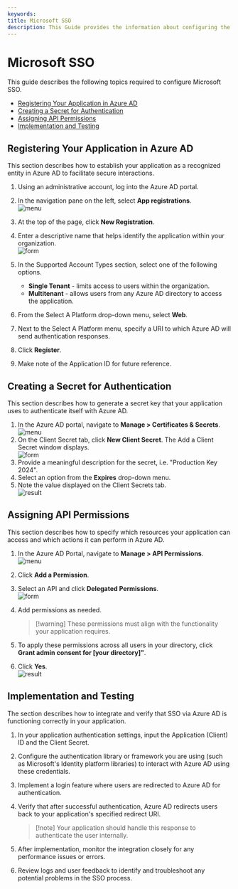 ```yaml
---
keywords:
title: Microsoft SSO
description: This Guide provides the information about configuring the SSO for microsoft
---
```


# Microsoft SSO

This guide describes the following topics required to configure Microsoft SSO.  

- [Registering Your Application in Azure AD](#registering-your-application-in-azure-ad)  
- [Creating a Secret for Authentication](#creating-a-secret-for-authentication)  
- [Assigning API Permissions](#assigning-api-permissions)  
- [Implementation and Testing](#implementation-and-testing)  

## Registering Your Application in Azure AD

This section describes how to establish your application as a recognized entity in Azure AD to facilitate secure interactions.  

1. Using an administrative account, log into the Azure AD portal.  
2. In the navigation pane on the left, select **App registrations**.  
![menu](images/app-registrations.png)
3. At the top of the page, click **New Registration**.  
4. Enter a descriptive name that helps identify the application within your organization.  
![form](images/register-application.png)
5. In the Supported Account Types section, select one of the following options.  

    - **Single Tenant** - limits access to users within the organization.
    - **Multitenant** - allows users from any Azure AD directory to access the application.  

6. From the Select A Platform drop-down menu, select **Web**.  
7. Next to the Select A Platform menu, specify a URI to which Azure AD will send authentication responses.  
8. Click **Register**.  
9. Make note of the Application ID for future reference.  

## Creating a Secret for Authentication

This section describes how to generate a secret key that your application uses to authenticate itself with Azure AD.  

1. In the Azure AD portal, navigate to **Manage > Certificates & Secrets**.  
![menu](images/certificates-secrets.png)  
2. On the Client Secret tab, click **New Client Secret**. The Add a Client Secret window displays.  
![form](images/add-client-secret.png)  
3. Provide a meaningful description for the secret, i.e. "Production Key 2024".  
4. Select an option from the **Expires** drop-down menu.  
5. Note the value displayed on the Client Secrets tab.  
![result](images/client-secrets.png)  

## Assigning API Permissions

This section describes how to specify which resources your application can access and which actions it can perform in Azure AD.

1. In the Azure AD Portal, navigate to **Manage > API Permissions**.  
![menu](images/api-permissions.png)
2. Click **Add a Permission**.  
3. Select an API and click **Delegated Permissions**.  
![form](images/request-api-permissions.png)  
4. Add permissions as needed.  

    >[!warning] These permissions must align with the functionality your application requires.  

5. To apply these permissions across all users in your directory, click **Grant admin consent for [your directory]"**.  
6. Click **Yes**.  
![result](images/configured-permissions.png)  

## Implementation and Testing

The section describes how to integrate and verify that SSO via Azure AD is functioning correctly in your application.  

1. In your application authentication settings, input the Application (Client) ID and the Client Secret.  
2. Configure the authentication library or framework you are using (such as Microsoft's Identity platform libraries) to interact with Azure AD using these credentials.  
3. Implement a login feature where users are redirected to Azure AD for authentication.  
4. Verify that after successful authentication, Azure AD redirects users back to your application's specified redirect URI.  

    >[!note] Your application should handle this response to authenticate the user internally.

5. After implementation, monitor the integration closely for any performance issues or errors.  
6. Review logs and user feedback to identify and troubleshoot any potential problems in the SSO process.  
